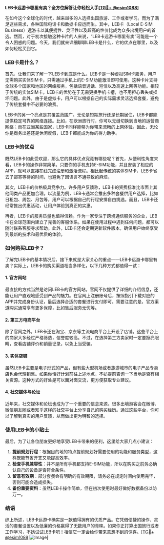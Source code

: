 **LEB卡远游卡哪里有卖？全方位解答让你轻松入手[[TG💪+ @esim1088](https://t.me/s/esim1088)]**

在如今这个全球化的时代，越来越多的人选择出国旅游、工作或者学习。而为了满足这些需求，各种国际电话卡和数据卡应运而生。其中，LEB卡（Local E-SIM Business）远游卡以其便捷性、灵活性以及超高的性价比成为众多出境用户的首选。然而，对于初次接触这种卡片的人来说，“LEB卡远游卡哪里有卖”可能是一个令人困惑的问题。今天，我们就来详细聊聊LEB卡是什么，它的优点在哪里，以及如何轻松买到它。

### LEB卡是什么？

首先，让我们来了解一下LEB卡到底是什么。LEB卡是一种虚拟SIM卡服务，用户无需购买实体SIM卡，只需通过手机上的E-SIM功能激活即可使用。这种卡片支持全球多个国家和地区的网络服务，包括语音通话、短信以及高速上网等功能。相较于传统的实体SIM卡，LEB卡的优势在于无需更换手机卡槽，也不用担心丢失或损坏问题。此外，由于是虚拟卡，用户可以根据自己的实际需求灵活选择套餐，避免了传统套餐中不必要的浪费。

LEB卡的另一个亮点是其覆盖范围广。无论是短期旅行还是长期居住，LEB卡都能提供稳定可靠的网络连接。比如，在欧洲旅行时，你可以无缝切换到当地的运营商网络；而在亚洲某些国家，LEB卡同样能够为你带来流畅的上网体验。因此，无论你是商务出差还是休闲度假，LEB卡都能成为你的得力助手。

### LEB卡的优点

既然LEB卡如此受欢迎，那么它的具体优点究竟有哪些呢？首先，从便利性角度来看，LEB卡的操作非常简单。只要你的手机支持E-SIM功能，并且安装了相应的APP，就可以直接在线完成注册和激活流程。相比起传统的实体SIM卡，LEB卡省去了邮寄等待的时间，也避免了因语言不通导致的麻烦。

其次，LEB卡的价格极具竞争力。许多用户反馈称，LEB卡的资费标准比市面上其他同类产品更加合理。以流量为例，LEB卡通常会推出多种套餐供用户选择，比如日租包、周包、月包等，用户可以根据自己的行程安排自由挑选。而且，LEB卡还经常推出优惠活动，让用户体验到真正的实惠。

再者，LEB卡的服务质量也值得信赖。作为一家专注于跨境通信服务的企业，LEB卡在全球范围内建立了完善的客服体系。如果在使用过程中遇到任何问题，都可以随时联系客服寻求帮助。此外，LEB卡还会定期更新软件版本，确保用户始终享受到最新的技术和最优质的体验。

### 如何购买LEB卡？

了解完LEB卡的基本情况后，接下来就是大家关心的重点——LEB卡远游卡哪里有卖？实际上，LEB卡的购买渠道相当多样化，以下几种方式都值得一试：

#### 1. 官方网站

最直接的方式当然是访问LEB卡的官方网站。官网不仅提供了详细的介绍信息，还能让用户直观地感受到产品的魅力。在官网上注册账号后，按照指引下载对应的APP并完成身份认证，最后选择合适的套餐进行支付即可。需要注意的是，官方渠道购买通常享有更多保障，比如售后服务无忧等。

#### 2. 第三方电商平台

除了官网之外，LEB卡还在淘宝、京东等主流电商平台上开设了店铺。这些平台上的商家大多经过严格筛选，信誉度较高。不过，在选择第三方卖家时一定要擦亮眼睛，查看店铺评价和销量记录，以免上当受骗。

#### 3. 实体店铺

虽然LEB卡主要是电子形式的产品，但有些大型机场或者旅游城市的电子产品专卖店也会代理销售。如果你恰好计划前往上述地点，不妨提前咨询一下当地是否有相关资源。这种方式的好处是可以面对面交流，更方便获取专业建议。

#### 4. 社交媒体与论坛

近年来，社交媒体和论坛也成为了一个重要的信息来源。很多出境游客会在微博、微信朋友圈或者知乎这样的社交平台上分享自己的购买经历。通过这些平台，你可以了解到真实的用户反馈，从而做出更为明智的选择。

### 使用LEB卡的小贴士

最后，为了让各位朋友更好地享受LEB卡带来的便利，这里给大家几点小建议：

1. **提前规划行程**：根据目的地的特点提前规划好需要使用的功能和服务类型，这样既能节省开支又能提高效率。
2. **检查手机兼容性**：并不是所有手机都支持E-SIM功能，所以在购买之前务必确认自己的设备是否符合条件。
3. **留意有效期**：部分套餐会有明确的有效期限，请务必在规定时间内使用完毕，否则可能会造成损失。
4. **备份重要资料**：虽然LEB卡操作简单，但在初次使用时最好做好数据备份以防万一。

### 结语

综上所述，LEB卡远游卡确实是一款值得拥有的优质产品。它凭借便捷的操作、灵活的套餐设置以及低廉的价格赢得了无数用户的青睐。如果你正打算出国旅行或者工作学习，不妨试试LEB卡吧！相信它一定会给你带来意想不到的惊喜。[[TG💪+ @esim1088](https://t.me/s/esim1088) ![Image](https://i.postimg.cc/4NQfJmqS/Snipaste-2025-05-13-00-14-12.png)]